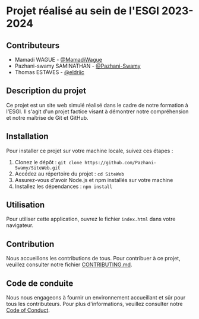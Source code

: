 # Projet réalisé au sein de l'ESGI 2023-2024

## Contributeurs
- Mamadi WAGUE - [@MamadiWague](https://github.com/MamadiWague)
- Pazhani-swamy SAMINATHAN - [@Pazhani-Swamy](https://github.com/Pazhani-Swamy)
- Thomas ESTAVES - [@eldriic](https://github.com/eldriic)

## Description du projet
Ce projet est un site web simulé réalisé dans le cadre de notre formation à l'ESGI. Il s'agit d'un projet factice visant à démontrer notre compréhension et notre maîtrise de Git et GitHub.

## Installation
Pour installer ce projet sur votre machine locale, suivez ces étapes :

1. Clonez le dépôt : `git clone https://github.com/Pazhani-Swamy/SiteWeb.git`
2. Accédez au répertoire du projet : `cd SiteWeb`
3. Assurez-vous d'avoir Node.js et npm installés sur votre machine
4. Installez les dépendances : `npm install`

## Utilisation
Pour utiliser cette application, ouvrez le fichier `index.html` dans votre navigateur.

## Contribution
Nous accueillons les contributions de tous. Pour contribuer à ce projet, veuillez consulter notre fichier [CONTRIBUTING.md](CONTRIBUTING.md).

## Code de conduite
Nous nous engageons à fournir un environnement accueillant et sûr pour tous les contributeurs. Pour plus d'informations, veuillez consulter notre [Code of Conduct](CODE_OF_CONDUCT.md).
